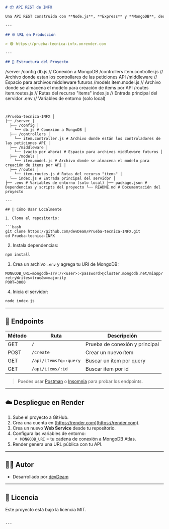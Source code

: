 ```markdown
# 📦 API REST de INFX

Una API REST construida con **Node.js**, **Express** y **MongoDB**, desplegada gratuitamente en [Render](https://render.com). Esta API gestiona productos o ítems mediante rutas CRUD básicas.

---

## 🌐 URL en Producción

> 🟢 https://prueba-tecnica-infx.onrender.com

---

## 📁 Estructura del Proyecto

```
/server
  /config
    db.js                   // Conexión a MongoDB
  /controllers
    item.controller.js      // Archivo donde estan los controllares de las peticiones API
  /middleware
                            // Espacio para archivos middleware futuros
  /models
    item.model.js           // Archivo donde se almacena el modelo para creación de items por API
  /routes
    item.routes.js          // Rutas del recurso "items"
  index.js            // Entrada principal del servidor
.env                // Variables de entorno (solo local)
```


/Prueba-tecnica-INFX │
├── /server │
  ├── /config │
    └── db.js # Conexión a MongoDB │
  ├── /controllers │
    └── item.controller.js # Archivo donde están los controladores de las peticiones API │
  ├── /middleware │
    └── (vacío por ahora) # Espacio para archivos middleware futuros │
  ├── /models │
    └── item.model.js # Archivo donde se almacena el modelo para creación de ítems por API │
  ├── /routes │
    └── item.routes.js # Rutas del recurso "items" │
  └── index.js # Entrada principal del servidor │
├── .env # Variables de entorno (solo local) ├── package.json # Dependencias y scripts del proyecto └── README.md # Documentación del proyecto

---

## 🚀 Cómo Usar Localmente

1. Clona el repositorio:

```bash
git clone https://github.com/devDeam/Prueba-tecnica-INFX.git
cd Prueba-tecnica-INFX
```

2. Instala dependencias:

```bash
npm install
```

3. Crea un archivo `.env` y agrega tu URI de MongoDB:

```env
MONGODB_URI=mongodb+srv://<user>:<password>@cluster.mongodb.net/miapp?retryWrites=true&w=majority
PORT=3000
```

4. Inicia el servidor:

```bash
node index.js
```

---

## 📡 Endpoints

| Método | Ruta                   | Descripción                  |
|--------|------------------------|------------------------------|
| GET    | `/`                    |Prueba de conexión y principal|
| POST   | `/create`              | Crear un nuevo ítem          |
| GET    | `/api/items?q=:query`  | Buscar un item por query     |
| GET    | `/api/items/:id`       | Buscar item por id           |

> Puedes usar [Postman](https://www.postman.com/) o [Insomnia](https://insomnia.rest/) para probar los endpoints.

---

## ☁️ Despliegue en Render

1. Sube el proyecto a GitHub.
2. Crea una cuenta en [https://render.com](https://render.com).
3. Crea un nuevo **Web Service** desde tu repositorio.
4. Configura las variables de entorno:
   - `MONGODB_URI` = tu cadena de conexión a MongoDB Atlas.
5. Render genera una URL pública con tu API.

---

## 🧑‍💻 Autor

- Desarrollado por [devDeam](https://github.com/devDeam)

---

## 📝 Licencia

Este proyecto está bajo la licencia MIT.
```

---
